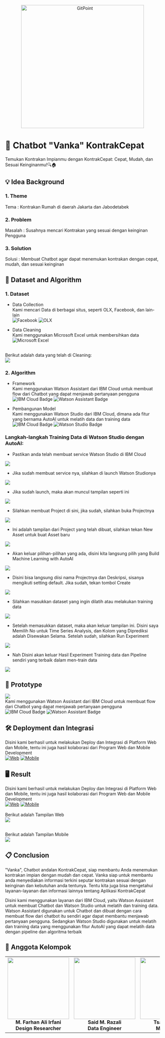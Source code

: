 
<p align="center">
  <a href="https://gitpoint.co/">
    <img alt="GitPoint" title="GitPoint" src="https://drive.google.com/uc?export=view&id=1fTUyZ-oGF5RM7soIQlG9N7RrQXxX4b5f" width="400" height"400">
  </a>
</p>

# 🤖 Chatbot "Vanka" KontrakCepat 

Temukan Kontrakan Impianmu dengan KontrakCepat: Cepat, Mudah, dan Sesuai Keinginanmu!🔍🏠
## 💡 Idea Background

### 1. Theme
Tema : Kontrakan Rumah di daerah Jakarta dan Jabodetabek

### 2. Problem
Masalah : Susahnya mencari Kontrakan yang sesuai dengan keinginan Pengguna

### 3. Solution
Solusi : Membuat Chatbot agar dapat menemukan kontrakan dengan cepat, mudah, dan sesuai keinginan

## 📱 Dataset and Algorithm

### 1. Dataset
- Data Collection      
Kami mencari Data di berbagai situs, seperti OLX, Facebook, dan lain-lain <br />
![Facebook](https://img.shields.io/badge/Facebook-%231877F2.svg?style=for-the-badge&logo=Facebook&logoColor=white)
![OLX](https://img.shields.io/badge/OLX-%23E20000.svg?style=for-the-badge&logo=OLX&logoColor=white)

- Data Cleaning <br />
Kami menggunakan Microsoft Excel untuk membersihkan data <br />
 ![Microsoft Excel](https://img.shields.io/badge/Microsoft_Excel-217346?style=for-the-badge&logo=microsoft-excel&logoColor=white)
<br>
Berikut adalah data yang telah di Cleaning:  <br />
<img src="https://drive.google.com/uc?export=view&id=1XXUxehZmTAvyY0A_WGqUD46hPCTXPGro">






### 2. Algorithm

- Framework <br />
Kami menggunakan Watson Assistant dari IBM Cloud untuk membuat flow dari Chatbot yang dapat menjawab pertanyaan pengguna <br />
![IBM Cloud Badge](https://img.shields.io/badge/IBM%20Cloud-%230077B5.svg?style=for-the-badge&logo=IBM&logoColor=white)
![Watson Assistant Badge](https://img.shields.io/badge/Watson%20Assistant-%236B3EFA.svg?style=for-the-badge&logo=IBMWatson&logoColor=white)


- Pembangunan Model <br />
Kami menggunakan Watson Studio dari IBM Cloud, dimana ada fitur yang bernama AutoAI untuk melatih data dan training data <br />
![IBM Cloud Badge](https://img.shields.io/badge/IBM%20Cloud-%230077B5.svg?style=for-the-badge&logo=IBM&logoColor=white)
![Watson Studio Badge](https://img.shields.io/badge/Watson%20Studio-%234CAF50.svg?style=for-the-badge&logo=IBM&logoColor=white)


### Langkah-langkah Training Data di Watson Studio dengan AutoAI: 
- Pastikan anda telah membuat service Watson Studio di IBM Cloud 
<img src="https://drive.google.com/uc?export=view&id=1g_iW2ZHhmX3SCavJs51HWeXbtXO9-uLB">


- Jika sudah membuat service nya, silahkan di launch Watson Studionya 
<img src="https://drive.google.com/uc?export=view&id=19628x2iNy2dYs3gmOb7qVTtMBZNYqEuE">

- Jika sudah launch, maka akan muncul tampilan seperti ini
<img src="https://drive.google.com/uc?export=view&id=1rNCgtnVl1L_jjTq4gowCQqZ_-9u07L__">

- Silahkan membuat Project di sini, jika sudah, silahkan buka Projectnya 
<img src="https://drive.google.com/uc?export=view&id=1yLZkueAdYvt2YpoC9qRWUyWMn9GdGCLE">

- Ini adalah tampilan dari Project yang telah dibuat, silahkan tekan New Asset untuk buat Asset baru
<img src="https://drive.google.com/uc?export=view&id=1m8TRXWDl70pQtn3UtnV6pr_g-eRzfGwa">

- Akan keluar pilihan-pilihan yang ada, disini kita langsung pilih yang Build Machine Learning with AutoAI
<img src="https://drive.google.com/uc?export=view&id=1rvORDukbyHS8JYUrplTddiNPdxcYLyo3">

- Disini bisa langsung diisi nama Projectnya dan Deskripsi, sisanya mengikuti setting default. Jika sudah, tekan tombol Create 
<img src="https://drive.google.com/uc?export=view&id=1hVsh_jFdz1jYb7MlbmsFPwJq-NIu4_bj">

- Silahkan masukkan dataset yang ingin dilatih atau melakukan training data
<img src="https://drive.google.com/uc?export=view&id=1TVo5RJ8H7100JlkQ6itggOYMOJuW6RrG">

- Setelah memasukkan dataset, maka akan keluar tampilan ini. Disini saya Memilih No untuk Time Series Analysis, dan Kolom yang Diprediksi adalah Disewakan Selama. Setelah sudah, silahkan Run Experiment
<img src="https://drive.google.com/uc?export=view&id=1-s527T2tyB7HHB-OerM_aDjlgtZQu2kI">

- Nah Disini akan keluar Hasil Experiment Training data dan Pipeline sendiri yang terbaik dalam men-train data
<img src="https://drive.google.com/uc?export=view&id=1bM3jXBlCwxat6amm8zq-KhXAh0vHUh8N">


## 🤖 Prototype
<img src="https://drive.google.com/uc?export=view&id=1XjZF0lf3c--o4h4TaPLcQqKhAmBR85pt"> <br />
Kami menggunakan Watson Assistant dari IBM Cloud untuk membuat flow dari Chatbot yang dapat menjawab pertanyaan pengguna <br />
![IBM Cloud Badge](https://img.shields.io/badge/IBM%20Cloud-%230077B5.svg?style=for-the-badge&logo=IBM&logoColor=white)
![Watson Assistant Badge](https://img.shields.io/badge/Watson%20Assistant-%236B3EFA.svg?style=for-the-badge&logo=IBMWatson&logoColor=white)




## 🛠️ Deployment dan Integrasi
Disini kami berhasil untuk melakukan Deploy dan Integrasi di Platform Web dan Mobile, tentu ini juga hasil kolaborasi dari Program Web dan Mobile Development <br />
[![Web](https://img.shields.io/badge/Web-Development-blue?style=for-the-badge&logo=html5)](https://github.com/username/repository)
[![Mobile](https://img.shields.io/badge/Mobile-Development-green?style=for-the-badge&logo=android)](https://github.com/username/repository)




## 🖥️ Result
Disini kami berhasil untuk melakukan Deploy dan Integrasi di Platform Web dan Mobile, tentu ini juga hasil kolaborasi dari Program Web dan Mobile Development <br />
[![Web](https://img.shields.io/badge/Web-Development-blue?style=for-the-badge&logo=html5)](https://github.com/username/repository)
[![Mobile](https://img.shields.io/badge/Mobile-Development-green?style=for-the-badge&logo=android)](https://github.com/username/repository)
<br />
<br />
Berikut adalah Tampilan Web  <br />
<img src="https://drive.google.com/uc?export=download&id=1y6cIXC7hvQU68ppiRXjksPsKe3sl7m89">

<br>
Berikut adalah Tampilan Mobile  <br />
<img src="https://drive.google.com/uc?export=download&id=1KTaD1uEkkBaI6CNNYF0-GgZKh01CubAg">

## 📋 Conclusion
"Vanka", Chatbot andalan KontrakCepat, siap membantu Anda menemukan kontrakan impian dengan mudah dan cepat. Vanka siap untuk membantu anda menyediakan informasi terkini seputar kontrakan sesuai dengan keinginan dan kebutuhan anda tentunya. Tentu kita juga bisa mengetahui layanan-layanan dan informasi lainnya tentang Aplikasi KontrakCepat

Disini kami menggunakan layanan dari IBM Cloud, yaitu Watson Assistant untuk membuat Chatbot dan Watson Studio untuk melatih dan training data. Watson Assistant digunakan untuk Chatbot dan dibuat dengan cara membuat flow dari chatbot itu sendiri agar dapat membantu menjawab pertanyaan pengguna. Sedangkan Watson Studio digunakan untuk melatih dan training data yang menggunakan fitur AutoAI yang dapat melatih data dengan pipeline dan algoritma terbaik

## 👥 Anggota Kelompok 

<table>
  <tbody>
    <tr>
      <td align="center" valign="top" width="14.28%"><img src="https://drive.google.com/uc?export=view&id=1NPGGXy9GjL5pU-wvM_CgZK383mgD3mUU" width="200px;"/><br /><b>M. Farhan Ali Irfani</b></a><br /><b>Design Researcher</b></a></td>
     <td align="center" valign="top" width="14.28%"><img src="https://drive.google.com/uc?export=download&id=1VFMmgLmCNLzPzITlFdyirzaC6NkTY2qF" width="200px;"/><br /><b>Said M. Razali</b></a><br /><b>Data Engineer</b></a></td>
     <td align="center" valign="top" width="14.28%"><img src="https://media.licdn.com/dms/image/D4E03AQH5sK_AgmptvQ/profile-displayphoto-shrink_200_200/0/1689647671262?e=2147483647&v=beta&t=CI9g_NYOV_kBl_caJCJBxlXL8ujVfOIo6ZrpktFZuVo" width="200px;"/><br /><b>Tsaqif Luthfan</b></a><br /><b>ML Engineer</b></a></td>
     <td align="center" valign="top" width="14.28%"><img src="https://media.licdn.com/dms/image/D4E03AQGOtMGV1xJq9w/profile-displayphoto-shrink_200_200/0/1685003285464?e=2147483647&v=beta&t=PSae3hlRVZTvz2HMruH2fV218sQoTUkXd8Z8yOrj2UM" width="200px;"/><br /><b>Tommy Theonanda</b></a><br /><b>ML Ops</b></a></td>
    </tr>

